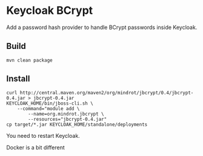 # Keycloak BCrypt

Add a password hash provider to handle BCrypt passwords inside Keycloak.

## Build
```
mvn clean package
```

## Install
```
curl http://central.maven.org/maven2/org/mindrot/jbcrypt/0.4/jbcrypt-0.4.jar > jbcrypt-0.4.jar
KEYCLOAK_HOME/bin/jboss-cli.sh \
    --command="module add \
        --name=org.mindrot.jbcrypt \
        --resources="jbcrypt-0.4.jar"
cp target/*.jar KEYCLOAK_HOME/standalone/deployments
```
You need to restart Keycloak.

Docker is a bit different
